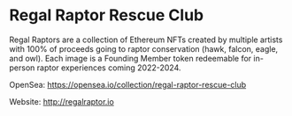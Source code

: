 # Regal Raptor Rescue Club

Regal Raptors are a collection of Ethereum NFTs created by multiple artists with 100% of proceeds going to raptor conservation (hawk, falcon, eagle, and owl). Each image is a Founding Member token redeemable for in-person raptor experiences coming 2022-2024.

OpenSea: https://opensea.io/collection/regal-raptor-rescue-club

Website: http://regalraptor.io
